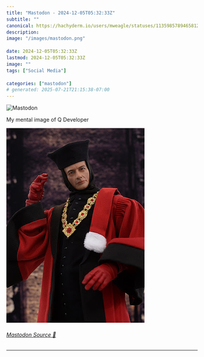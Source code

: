 ```yaml
---
title: "Mastodon - 2024-12-05T05:32:33Z"
subtitle: ""
canonical: https://hachyderm.io/users/mweagle/statuses/113598578946581252
description:
image: "/images/mastodon.png"

date: 2024-12-05T05:32:33Z
lastmod: 2024-12-05T05:32:33Z
image: ""
tags: ["Social Media"]

categories: ["mastodon"]
# generated: 2025-07-21T21:15:38-07:00
---
```

![Mastodon](/images/mastodon.png)

<p>My mental image of Q Developer</p>

![An image of actor John de Lancie portraying the Q character from Star Trek: The Next Generation](544d8b95cc9a9f6b.jpeg)

###### [Mastodon Source 🐘](https://hachyderm.io/@mweagle/113598578946581252)

___
